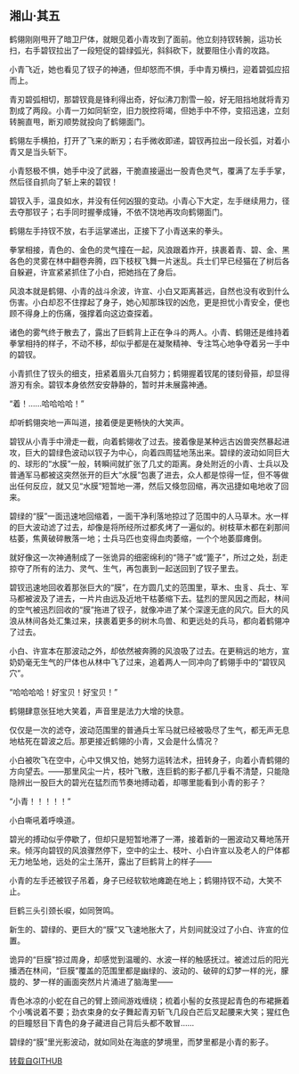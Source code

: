 ## 湘山·其五

鹤翎刚刚甩开了暗卫尸体，就眼见着小青攻到了面前。他立刻持钗转腕，运功长扫，右手碧钗拉出了一段短促的碧绿弧光，斜斜砍下，就要阻住小青的攻路。

小青飞近，她也看见了钗子的神通，但却怒而不惧，手中青刃横扫，迎着碧弧应招而上。

青刃碧弧相切，那碧钗竟是锋利得出奇，好似沸刀割雪一般，好无阻挡地就将青刃割成了两段。小青一刀如同斩空，旧力脱控将竭，但她手中不停，变招迅速，立刻转腕直甩，断刃顺势就投向了鹤翎面门。

鹤翎左手横拍，打开了飞来的断刃；右手微收即递，碧钗再拉出一段长弧，对着小青又是当头斩下。

小青怒极不惧，她手中没了武器，干脆直接逼出一股青色灵气，覆满了左手手掌，然后径自抓向了斩上来的碧钗！

碧钗入手，温良如水，并没有任何凶狠的变动。小青心下大定，左手继续用力，径去夺那钗子；右手同时握拳成锤，不依不饶地再攻向鹤翎面门。

鹤翎左手持钗不放，右手运掌递出，正接下了小青送来的拳头。

拳掌相接，青色的、金色的灵气撞在一起，风浪跟着炸开，挟裹着青、碧、金、黑各色的灵雾在林中翻卷奔腾，四下枝杈飞舞一片迷乱。兵士们早已经猫在了树后各自躲避，许宣紧紧抓住了小白，把她挡在了身后。

风浪本就是鹤翎、小青的战斗余波，许宣、小白又距离甚远，自然也没有收到什么伤害。小白却忍不住撑起了身子，她心知那珠钗的凶危，更是担忧小青安全，便也顾不得身上的伤痛，强撑着向这边查探着。

诸色的雾气终于散去了，露出了巨鹤背上正在争斗的两人。小青、鹤翎还是维持着拳掌相持的样子，不动不移，却似乎都是在凝聚精神、专注笃心地争夺着另一手中的碧钗。

小青抓住了钗头的细支，扭紧着眉头兀自努力；鹤翎握着钗尾的镂刻骨箍，却显得游刃有余。碧钗本身依然安安静静的，暂时并未展露神通。

“着！……哈哈哈哈！”

却听鹤翎突地一声叫道，接着便是更畅快的大笑声。

碧钗从小青手中滑走一截，向着鹤翎收了过去。接着像是某种远古凶兽突然暴起进攻，巨大的碧绿色波动以钗子为中心，向着四周猛地荡出来。碧绿的波动如同巨大的、球形的“水膜”一般，转瞬间就扩张了几丈的距离。身处附近的小青、士兵以及普通军马都被这突然张开的巨大“水膜”包裹了进去，众人都是惊得一怔，但不等做出任何反应，就又见“水膜”短暂地一滞，然后又倏忽回缩，再次迅捷如电地收了回来。

碧绿的“膜”一面迅速地回缩着，一面干净利落地掠过了范围中的人马草木。水一样的巨大波动滤了过去，却像是将所经所过都炙烤了一遍似的。树枝草木都在刹那间枯萎，焦黄破碎散落一地；士兵马匹也变得血肉萎缩，一个个地萎靡瘫倒。

就好像这一次神通制成了一张诡异的细密绵利的“筛子”或“篦子”，所过之处，刮走掠夺了所有的法力、灵气、生气，再包裹到一起送回到了钗子里去。

碧钗迅速地回收着那张巨大的“膜”，在方圆几丈的范围里，草木、虫豸、兵士、军马都被波及了进去，一片片由远及近地干枯萎缩下去。猛烈的罡风因之而起，林间的空气被迅烈回收的“膜”拖进了钗子，就像冲进了某个深邃无底的风穴。巨大的风浪从林间各处汇集过来，挟裹着更多的树木鸟兽、和更远处的兵马，都向着鹤翎冲了过去。

小白、许宣本在那波动之外，却依然被奔腾的风浪吸了过去。在更稍远的地方，宣奶奶毫无生气的尸体也从林中飞了过来，追着两人一同冲向了鹤翎手中的“碧钗风穴”。

“哈哈哈哈！好宝贝！好宝贝！”

鹤翎肆意张狂地大笑着，声音里是法力大增的快意。

仅仅是一次的滤夺，波动范围里的普通兵士军马就已经被吸尽了生气，都无声无息地枯死在碧波之后。那更接近鹤翎的小青，又会是什么情况？

小白被吹飞在空中，心中又惧又怕，她努力运转法术，扭转身子，向着小青鹤翎的方向望去。——那里风尘一片，枝叶飞散，连巨鹤的影子都几乎看不清楚，只能隐隐辨出一股巨大的碧光在猛烈而节奏地搏动着，却哪里能看到小青的影子？

“小青！！！！！”

小白嘶吼着呼唤道。

碧光的搏动似乎停歇了，但却只是短暂地滞了一滞，接着新的一圈波动又蓦地荡开来。倾泻向碧钗的风浪骤然停下，空中的尘土、枝叶、小白许宣以及老人的尸体都无力地坠地，远处的尘土荡开，露出了巨鹤背上的样子——

小青的左手还被钗子吊着，身子已经软软地瘫跪在地上；鹤翎持钗不动，大笑不止。

巨鹤三头引颈长唳，如同贺鸣。

新生的、碧绿的、更巨大的“膜”又飞速地胀大了，片刻间就没过了小白、许宣的位置。

诡异的“巨膜”掠过周身，却感觉到温暖的、水波一样的触感抚过。被滤过后的阳光播洒在林间，“巨膜”覆盖的范围里都是幽绿的、波动的、破碎的幻梦一样的光，朦胧的、梦一样的画面突然片片涌进了脑海里——

青色冰凉的小蛇在自己的臂上颈间游戏缠绕；梳着小髻的女孩提起青色的布裙撅着个小嘴说着不要；劲衣束身的女子舞起青刃斩飞几段白芒后叉起腰来大笑；猩红色的巨瞳怒目下青色的身子藏进自己背后头都不敢冒……

碧绿的“膜”里光影波动，就如同处在海底的梦境里，而梦里都是小青的影子。

[转载自GITHUB](https://github.com/NinePieces/BaiSheYuanQi)
